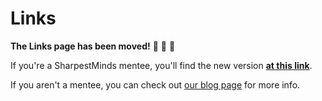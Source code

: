 # Links

**The Links page has been moved!** 🚛 🚛 🚛

If you're a SharpestMinds mentee, you'll find the new version **[at this link](https://app.sharpestminds.com/static-page/all-learning-links/)**.

If you aren't a mentee, you can check out [our blog page](https://www.sharpestminds.com/blog) for more info.

